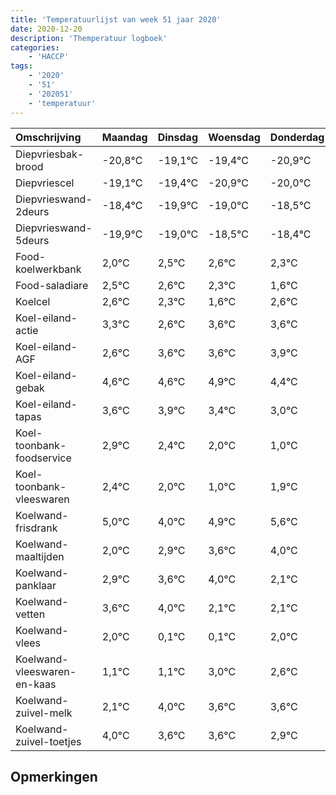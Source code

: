 ```yaml
---
title: 'Temperatuurlijst van week 51 jaar 2020'
date: 2020-12-20
description: 'Themperatuur logboek'
categories:
    - 'HACCP'
tags:
    - '2020'
    - '51'
    - '202051'
    - 'temperatuur'
---
```

|Omschrijving|Maandag|Dinsdag|Woensdag|Donderdag|Vrijdag|Zaterdag|Zondag|
|:---|:---|:---|:---|:---|:---|:---|:---|
|Diepvriesbak-brood|-20,8°C|-19,1°C|-19,4°C|-20,9°C|-20,0°C|-19,5°C|-19,4°C|
|Diepvriescel|-19,1°C|-19,4°C|-20,9°C|-20,0°C|-19,5°C|-19,4°C|-19,7°C|
|Diepvrieswand-2deurs|-18,4°C|-19,9°C|-19,0°C|-18,5°C|-18,4°C|-18,7°C|-19,4°C|
|Diepvrieswand-5deurs|-19,9°C|-19,0°C|-18,5°C|-18,4°C|-18,7°C|-19,4°C|-18,4°C|
|Food-koelwerkbank|2,0°C|2,5°C|2,6°C|2,3°C|1,6°C|2,6°C|2,6°C|
|Food-saladiare|2,5°C|2,6°C|2,3°C|1,6°C|2,6°C|2,6°C|2,9°C|
|Koelcel|2,6°C|2,3°C|1,6°C|2,6°C|2,6°C|2,9°C|2,4°C|
|Koel-eiland-actie|3,3°C|2,6°C|3,6°C|3,6°C|3,9°C|3,4°C|3,0°C|
|Koel-eiland-AGF|2,6°C|3,6°C|3,6°C|3,9°C|3,4°C|3,0°C|2,0°C|
|Koel-eiland-gebak|4,6°C|4,6°C|4,9°C|4,4°C|4,0°C|3,0°C|3,9°C|
|Koel-eiland-tapas|3,6°C|3,9°C|3,4°C|3,0°C|2,0°C|2,9°C|3,6°C|
|Koel-toonbank-foodservice|2,9°C|2,4°C|2,0°C|1,0°C|1,9°C|2,6°C|3,0°C|
|Koel-toonbank-vleeswaren|2,4°C|2,0°C|1,0°C|1,9°C|2,6°C|3,0°C|1,1°C|
|Koelwand-frisdrank|5,0°C|4,0°C|4,9°C|5,6°C|6,0°C|4,1°C|4,1°C|
|Koelwand-maaltijden|2,0°C|2,9°C|3,6°C|4,0°C|2,1°C|2,1°C|4,0°C|
|Koelwand-panklaar|2,9°C|3,6°C|4,0°C|2,1°C|2,1°C|4,0°C|3,6°C|
|Koelwand-vetten|3,6°C|4,0°C|2,1°C|2,1°C|4,0°C|3,6°C|3,6°C|
|Koelwand-vlees|2,0°C|0,1°C|0,1°C|2,0°C|1,6°C|1,6°C|0,9°C|
|Koelwand-vleeswaren-en-kaas|1,1°C|1,1°C|3,0°C|2,6°C|2,6°C|1,9°C|1,0°C|
|Koelwand-zuivel-melk|2,1°C|4,0°C|3,6°C|3,6°C|2,9°C|2,0°C|3,0°C|
|Koelwand-zuivel-toetjes|4,0°C|3,6°C|3,6°C|2,9°C|2,0°C|3,0°C|3,8°C|

## Opmerkingen


